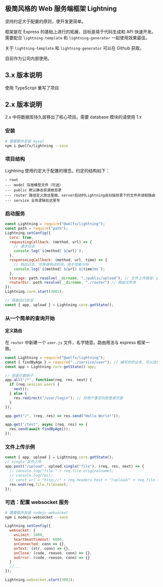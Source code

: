 ## 极简风格的 Web 服务端框架 Lightning

坚持约定大于配置的原则，使开发更简单。

框架是在 Express 的基础上进行的拓展，目标是易于代码生成和 API 快速开发。需要配合 `lightning-template` 和 `lightning-generator` 一起使用效果最佳。

关于 `lightning-template` 和 `lightning-generator` 可以在 Github 获取。

目前作为公司内部使用。

## 3.x 版本说明

使用 TypeScript 重写了项目

## 2.x 版本说明

2.x 中将数据库持久层移出了核心项目。需要 database 模块的请使用 1.x

### 安装

```bash
# 需要额外安装 mysql
npm i @wolfx/lightning --save
```

### 项目结构

Lightning 使用约定大于配置的理念。约定的结构如下：

```
- root
--- model 存放模型文件（可选）
--- public 默认静态资源根目录
--- router 路径定义放这里面，server启动时Lightning会扫描目录下的文件并读取路由
--- service 业务逻辑在这里写
```

### 启动服务

```javascript
const Lightning = require("@wolfx/lightning");
const path = require("path");
Lightning.setConfig({
  cors: true,
  requestLogCallback: (method, url) => {
    // 请求日志
    console.log(`${method} ${url}`);
  },
  responseLogCallback: (method, url, time) => {
    // 响应日志，可获得响应时间，用于性能分析
    console.log(`${method} ${url} ${time}ms`);
  },
  storage: path.resolve(__dirname, "./public/upload"), // 文件上传路径，public为默认的静态资源路径
  routerDir: path.resolve(__dirname, "./router") // 路由文件夹
});
Lightning.core.start(3001);

// 获取运行状态
const { app, upload } = Lightning.core.getState();
```

### 从一个简单的查询开始

#### 定义路由

在 `router` 中新建一个 `user.js` 文件，名字随意。路由用法与 express 框架一致。

```javascript
const Lightning = require("@wolfx/lightning");
const { findByAge } = require("../service/user"); // 编写你的业务，可以选你自己喜欢的 DB 框架
const app = Lightning.core.getState().app;

// 登录拦截例子
app.all("/*", function(req, res, next) {
  if (req.session.user) {
    next();
  } else {
    res.redirect("/user/login"); // 将用户重定向到登录页面
  }
});

app.get("/", (req, res) => res.send("Hello World!"));

app.get("/test", async (req, res) => {
  res.send(await findByAge());
});
```

### 文件上传示例

```javascript
const { app, upload } = Lightning.core.getState();
// single 文件上传
app.post("/upload", upload.single("file"), (req, res, next) => {
  // console.log("file:" + req.file.originalname);
  // console.log(res);
  // const url = "http://" + req.headers.host + "/upload/" + req.file.filename;
  res.end(req.file.filename);
});
```

### 可选：配置 websocket 服务

```bash
# 需要额外安装 nodejs-websocket
npm i nodejs-websocket --save
```

```javascript
Lightning.setConfig({
  websocket: {
    wsLimit: 1000,
    heartbeatTimeout: 6000,
    onConnected: conn => {},
    onText: (str, conn) => {},
    onClose: (code, reason, conn) => {},
    onError: (code, reason, conn) => {}
  }
  //...
});

Lightning.websocket.start(3002);
```
